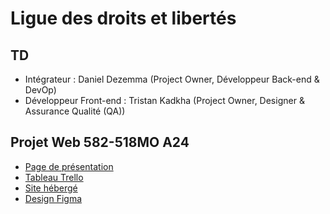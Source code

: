 # Ligue des droits et libertés

## TD

- Intégrateur : Daniel Dezemma (Project Owner, Développeur Back-end & DevOp)
- Développeur Front-end : Tristan Kadkha (Project Owner, Designer & Assurance Qualité (QA))

## Projet Web 582-518MO A24
- [Page de présentation](https://tim-montmorency.com/timdoc/582-518MO/projet/)
- [Tableau Trello](https://trello.com/b/TcYPJ7lg/droits-et-libert%C3%A9s-td)
- [Site hébergé](https://td.tim-momo.com)
- [Design Figma]([https://td.tim-momo.com](https://www.figma.com/design/yKWrVhYhYpDApb2qgGLLA5/Untitled?node-id=0-1&node-type=canvas&t=ATDi9H1Ck3AfSyQB-0))

